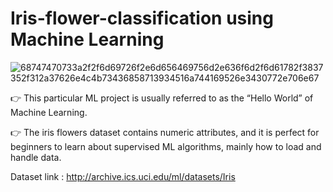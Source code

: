 # Iris-flower-classification using Machine Learning

![68747470733a2f2f6d69726f2e6d656469756d2e636f6d2f6d61782f3837352f312a37626e4c4b73436858713934516a744169526e3430772e706e67](https://user-images.githubusercontent.com/82924828/191431751-5f052c2d-3c7b-4d14-966a-5b6dad75a242.png)


👉 This particular ML project is usually referred to as the “Hello World” of Machine Learning.

👉 The iris flowers dataset contains numeric attributes, and it is perfect for beginners to learn about supervised ML algorithms, mainly how to load and handle data.

Dataset link : http://archive.ics.uci.edu/ml/datasets/Iris
